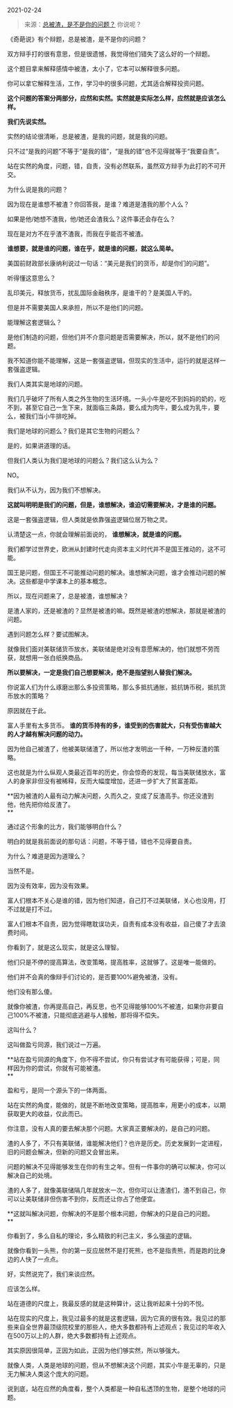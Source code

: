 2021-02-24

> 来源：[总被渣，是不是你的问题？](http://mp.weixin.qq.com/s?__biz=MzU3NDc5Nzc0NQ==&mid=2247499739&idx=1&sn=3127c11b6c057d592b85d5c965c7a75e&chksm=fd2e5d05ca59d4134b9c7f09a105fc8856038977abf8b22e29604f3a91c06b6325f57ecd0781&scene=27#wechat_redirect)
> 你说呢？

《奇葩说》有个辩题，总是被渣，是不是你的问题？  

  

双方辩手打的很有意思，但是很遗憾，我觉得他们错失了这么好的一个辩题。  

  

这个题目拿来解释感情中被渣，太小了，它本可以解释很多问题。  

  

你可以拿它解释生活，工作，学习中的很多问题，尤其适合解释投资问题。  

  

 **这个问题的答案分两部分，应然和实然。实然就是实际怎么样，应然就是应该怎么样。**

  

 **我们先说实然。**

  

实然的结论很清晰，总是被渣，是我的问题，就是我的问题。

  

只不过“是我的问题”不等于“是我的错”，“是我的错”也不见得就等于“我要自责”。  

  

站在实然的角度，问题，错，自责，没有必然联系，虽然双方辩手为此打的不可开交。

  

为什么说是我的问题？  

  

因为现在是谁想不被渣？你回答我，是谁？难道是渣我的那个人么？

  

如果是他/她想不渣我，他/她还会渣我么？这件事还会存在么？  

  

现在是对方不在乎渣不渣我，而我在乎能否不被渣。  

  

 **谁想要，就是谁的问题，谁在乎，就是谁的问题，就这么简单。**

  

美国前财政部长康纳利说过一句话：“美元是我们的货币，却是你们的问题”。

  

听得懂这意思么？

  

乱印美元，释放货币，扰乱国际金融秩序，是谁干的？是美国人干的。  

  

但是并不需要美国人来承担，所以不是他们的问题。

  

能理解这套逻辑么？  

  

是他们制造的问题，但他们并不介意问题是否需要解决，所以，就不是他们的问题。

  

我不知道你能不能理解，这是一套强盗逻辑，但现实的生活中，运行的就是这样一套强盗逻辑。  

  

我们人类其实是地球的问题。

  

我们几乎破坏了所有人类之外生物的生活环境。一头小牛是吃不到妈妈的奶的，吃不到，甚至它自己一生下来，就面临三条路，要么成为肉牛，要么成为乳牛，要么，被我们当小牛排吃掉。

  

我们是地球的问题么？我们是其它生物的问题么？  

  

是的，如果讲道理的话。

  

但我们人类认为我们是地球的问题么？我们这么认为么？  

  

NO。

  

我们从不认为，因为我们不想解决。

  

 **这就叫明明是我们的问题，但是，谁想解决，谁迫切需要解决，才是谁的问题。**

  

这是一套强盗逻辑，但人类就是依靠强盗逻辑位居万物之灵。  

  

认清楚这一点，你就会理解前面说的， **谁想解决，就是谁的问题。**  

  

我们都学过世界史，欧洲从封建时代走向资本主义时代并不是国王推动的，这不可能。  

  

国王是问题，但国王不可能推动问题的解决。谁想解决问题，谁才会推动问题的解决。这些都是中学课本上的基本概念。

  

所以，现在问题来了，总是被渣，谁想解决？  

  

是渣人家的，还是被渣的？显然是被渣的嘛。既然是被渣的想解决，那就是被渣的问题。

  

遇到问题怎么样？要试图解决。  

  

就像我们面对美联储货币放水，美联储是绝对没有意愿解决的，他们就想不劳而获，就想用一张白纸换商品。  

  

 **所以要解决，一定是我们自己想要解决，绝不是指望别人替我们解决。**

  

你说富人们为什么琢磨出那么多投资策略，那么多抵抗通胀，抵抗铸币税，抵抗货币放水的策略？  

  

原因就在于此。  

  

富人手里有太多货币。 **谁的货币持有的多，谁受到的伤害就大，只有受伤害越大的人才越有解决问题的动力。**

  

因为他自己被渣了，他被美联储渣了，所以他才发明出一千种，一万种反渣的策略。

  

这也就是为什么纵观人类最近百年的历史，你会惊奇的发现，每当美联储放水，富人的身家非但没有被稀释，反而大幅度增加，还进一步扩大了贫富差距。

  

 **因为被渣的人最有动力解决问题，久而久之，变成了反渣高手。你还没渣到他，他先把你给反渣了。  
**

  

通过这个形象的比方，我们能够明白什么？  

  

明白的就是我前面说的那句话：问题，不等于错，错也不见得要自责。  

  

为什么？难道是因为道理么？

  

当然不是。

  

因为没有效率，因为没有效果。

  

富人们根本不关心是谁的错，因为他们知道，自己打不过美联储，关心也没用，打不过就是打不过。

  

富人们根本不自责，因为觉得瞎耽误功夫，自责有成本没有收益，自己傻了才去浪费时间。

  

你看到了，就是这么现实，就是这么理智。  

  

他们只是不停的提高算法，改变策略，提高胜率，这就够了。这是唯一能做的。  

  

他们并不会真的像辩手们讨论的，是否要100%避免被渣，没有。

  

他们没有那么傻。  

  

就像你被渣，你再提高自己，再反思，也不见得能够100%不被渣，如果你非要自己100%不被渣，只能彻底逃避与人接触，那将得不偿失。

  

这叫什么？

  

这叫做盈亏同源，我们说过一万遍。

  

 **站在盈亏同源的角度下，你不得不尝试，你只有尝试才有可能获得；可是，同样因为你的尝试，你就有可能被渣。  
**

  

盈和亏，是同一个源头下的一体两面。

  

站在实然的角度，能做的，就是不断地改变策略，提高胜率，用更小的成本，以期获取更大的收益，仅此而已。  

  

你注意，没有人真的要去解决那个问题。大家真正要解决的，是自己的问题。

  

渣的人多了，不只有美联储，谁能解决他们？也许是历史。历史发展到一定进程，旧的问题会解决，但新的问题又会冒出来。

  

问题的解决不见得能够发生在你的有生之年。但有一件事你的确可以解决，你可以解决自己的处境。

  

渣的人多了，就像美联储隔几年就放水一次，但你可以让渣渣们，渣不到自己，你可以让美联储非但伤害不到你，反而还让你占了他便宜。  

  

 **这就叫解决问题，你解决的不是那个根本问题，你解决的只是自己的问题。  
**

  

你看到了，多么自私的理论，多么精致的利己主义，多么强盗的逻辑。  

  

就像你看到一头熊，你的第一反应居然不是打死熊，也不是指责熊，而是跑的比身边的人快了一点点。  

  

好，实然说完了，我们来谈应然。

  

应该怎么样。  

  

站在道德的尺度上，我最反感的就是这种算计，这让我听起来十分的不悦。  

  

站在现实的尺度上，我见过最多的就是这套逻辑，因为它真的很有效。我见过的那些来自全世界最顶级院校里的那些人，绝大多数都持有上述观点；我见过的年收入在500万以上的人群，绝大多数都持有上述观点。  

  

其实原因很简单，正因为如此，正因为他们够实然，所以够强大。  

  

就像人类，人类是地球的问题，但从不想解决这个问题，其实小牛是无辜的，只是无力解决人类这个庞大的问题。

  

说到底，站在应然的角度看，整个人类都是一种自私透顶的生物，是整个地球的问题。

